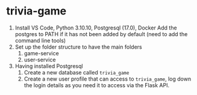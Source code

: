 # trivia-game
1. Install VS Code, Python 3.10.10, Postgresql (17.0), Docker
    Add the postgres to PATH if it has not been added by default (need to add the command line tools)
2. Set up the folder structure to have the main folders
    1. game-service
    2. user-service
3. Having installed Postgresql
    1. Create a new database called `trivia_game`
    2. Create a new user profile that can access to `trivia_game`, log down the login details as you need it to access via the Flask API.